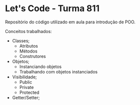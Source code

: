 # Let's Code - Turma 811
Repositório do código utilizado em aula para introdução de POO.

Conceitos trabalhados:
- Classes;
  * Atributos
  * Métodos
  * Construtores   
- Objetos;
  * Instanciando objetos
  * Trabalhando com objetos instanciados
- Visibilidade;
  * Public
  * Private
  * Protected
- Getter/Setter;
